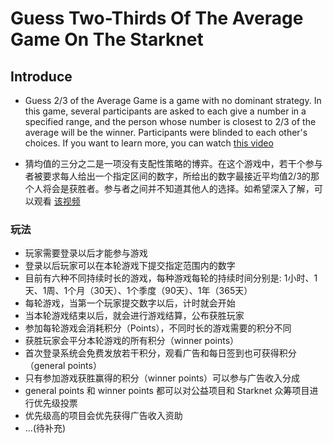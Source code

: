 # Guess Two-Thirds Of The Average Game On The Starknet

## Introduce

-  Guess 2/3 of the Average Game is a game with no dominant strategy. In this game, several participants are asked to each give a number in a specified range, and the person whose number is closest to 2/3 of the average will be the winner. Participants were blinded to each other's choices. If you want to learn more, you can watch [this video](https://www.youtube.com/watch?v=MknV3t5QbUc&ab_channel=TED-Ed)

- 猜均值的三分之二是一项没有支配性策略的博弈。在这个游戏中，若干个参与者被要求每人给出一个指定区间的数字，所给出的数字最接近平均值2/3的那个人将会是获胜者。参与者之间并不知道其他人的选择。如希望深入了解，可以观看 [该视频](https://www.bilibili.com/video/BV1rw41187Jy/)

### 玩法

- 玩家需要登录以后才能参与游戏
- 登录以后玩家可以在本轮游戏下提交指定范围内的数字
- 目前有六种不同持续时长的游戏，每种游戏每轮的持续时间分别是: 1小时、1天、1周、1个月（30天）、1个季度（90天）、1年（365天）
- 每轮游戏，当第一个玩家提交数字以后，计时就会开始
- 当本轮游戏结束以后，就会进行游戏结算，公布获胜玩家
- 参加每轮游戏会消耗积分（Points），不同时长的游戏需要的积分不同
- 获胜玩家会平分本轮游戏的所有积分（winner points）
- 首次登录系统会免费发放若干积分，观看广告和每日签到也可获得积分（general points）
- 只有参加游戏获胜赢得的积分（winner points）可以参与广告收入分成
- general points 和 winner points 都可以对公益项目和 Starknet 众筹项目进行优先级投票
- 优先级高的项目会优先获得广告收入资助
- ...(待补充)